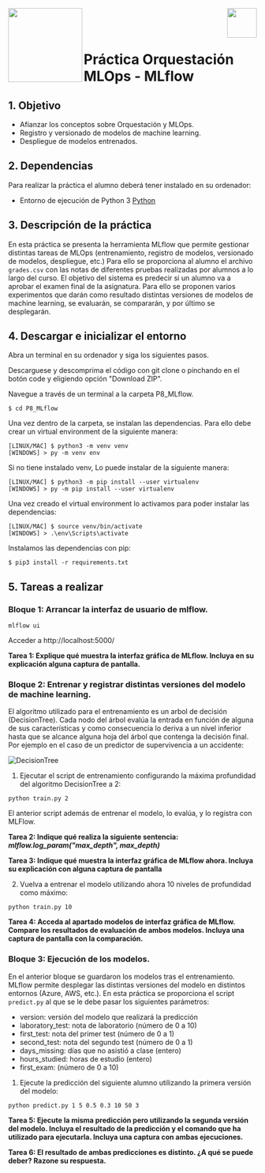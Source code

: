 <img  align="left" width="150" style="float: left;" src="https://www.upm.es/sfs/Rectorado/Gabinete%20del%20Rector/Logos/UPM/CEI/LOGOTIPO%20leyenda%20color%20JPG%20p.png">
<img  align="right" width="60" style="float: right;" src="https://www.dit.upm.es/images/dit08.gif">


<br/><br/>


# Práctica Orquestación MLOps - MLflow

## 1. Objetivo

- Afianzar los conceptos sobre Orquestación y MLOps.
- Registro y versionado de modelos de machine learning.
- Despliegue de modelos entrenados.

## 2. Dependencias
Para realizar la práctica el alumno deberá tener instalado en su ordenador:
- Entorno de ejecución de Python 3 [Python](https://www.python.org/downloads/)

## 3. Descripción de la práctica

En esta práctica se presenta la herramienta MLflow que permite gestionar distintas tareas de MLOps (entrenamiento, registro de modelos, versionado de modelos, despliegue, etc.) Para ello se proporciona al alumno el archivo `grades.csv` con las notas de diferentes pruebas realizadas por alumnos a lo largo del curso. El objetivo del sistema es predecir si un alumno va a aprobar el examen final de la asignatura. Para ello se proponen varios experimentos que darán como resultado distintas versiones de modelos de machine learning, se evaluarán, se compararán, y por último se desplegarán. 

## 4. Descargar e inicializar el entorno

Abra un terminal en su ordenador y siga los siguientes pasos.

Descarguese y descomprima el código con git clone o pinchando en el botón code y eligiendo opción "Download ZIP".

Navegue a través de un terminal a la carpeta P8_MLflow.
```
$ cd P8_MLflow
```

Una vez dentro de la carpeta, se instalan las dependencias. Para ello debe crear un virtual environment de la siguiente manera:

```
[LINUX/MAC] $ python3 -m venv venv
[WINDOWS] > py -m venv env
```

Si no tiene instalado venv, Lo puede instalar de la siguiente manera:

```
[LINUX/MAC] $ python3 -m pip install --user virtualenv
[WINDOWS] > py -m pip install --user virtualenv
```

Una vez creado el virtual environment lo activamos para poder instalar las dependencias:

```
[LINUX/MAC] $ source venv/bin/activate
[WINDOWS] > .\env\Scripts\activate
```

Instalamos las dependencias con pip:

```
$ pip3 install -r requirements.txt 
```

## 5. Tareas a realizar

### Bloque 1: Arrancar la interfaz de usuario de mlflow.

```
mlflow ui
```
Acceder a http://localhost:5000/

**Tarea 1: Explique qué muestra la interfaz gráfica de MLflow. Incluya en su explicación alguna captura de pantalla.**

### Bloque 2: Entrenar y registrar distintas versiones del modelo de machine learning.

El algoritmo utilizado para el entrenamiento es un arbol de decisión (DecisionTree). Cada nodo del árbol evalúa la entrada en función de alguna de sus características y como consecuencia lo deriva a un nivel inferior hasta que se alcance alguna hoja del árbol que contenga la decisión final. Por ejemplo en el caso de un predictor de supervivencia a un accidente:

![DecisionTree](https://upload.wikimedia.org/wikipedia/commons/f/f3/CART_tree_titanic_survivors.png)

1. Ejecutar el script de entrenamiento configurando la máxima profundidad del algoritmo DecisionTree a 2:

```
python train.py 2
```

El anterior script además de entrenar el modelo, lo evalúa, y lo registra con MLFlow. 

**Tarea 2: Indique qué realiza la siguiente sentencia: *mlflow.log_param("max_depth", max_depth)***

**Tarea 3: Indique qué muestra la interfaz gráfica de MLflow ahora. Incluya su explicación con alguna captura de pantalla**

2. Vuelva a entrenar el modelo utilizando ahora 10 niveles de profundidad como máximo: 

```
python train.py 10
```

**Tarea 4: Acceda al apartado modelos de interfaz gráfica de MLflow. Compare los resultados de evaluación de ambos modelos. Incluya una captura de pantalla con la comparación.**

### Bloque 3: Ejecución de los modelos.

En el anterior bloque se guardaron los modelos tras el entrenamiento. MLflow permite desplegar las distintas versiones del modelo en distintos entornos (Azure, AWS, etc.). En esta práctica se proporciona el script `predict.py` al que se le debe pasar los siguientes parámetros:

- version: versión del modelo que realizará la predicción
- laboratory_test: nota de laboratorio (número de 0 a 10)
- first_test: nota del primer test (número de 0 a 1)
- second_test: nota del segundo test (número de 0 a 1)
- days_missing: días que no asistió a clase (entero)
- hours_studied: horas de estudio (entero)
- first_exam: (número de 0 a 10)

1. Ejecute la predicción del siguiente alumno utilizando la primera versión del modelo:

```
python predict.py 1 5 0.5 0.3 10 50 3
```

**Tarea 5: Ejecute la misma predicción pero utilizando la segunda versión del modelo. Incluya el resultado de la predicción y el comando que ha utilizado para ejecutarla. Incluya una captura con ambas ejecuciones.**

**Tarea 6: El resultado de ambas predicciones es distinto. ¿A qué se puede deber? Razone su respuesta.**

